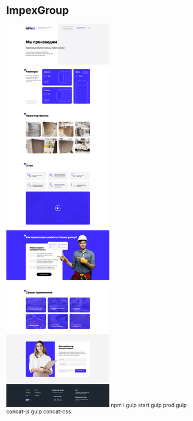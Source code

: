 # ImpexGroup
![alt text](screen.png "ImpexGroup")
npm i
gulp start
gulp prod
gulp concat-js
gulp concat-css